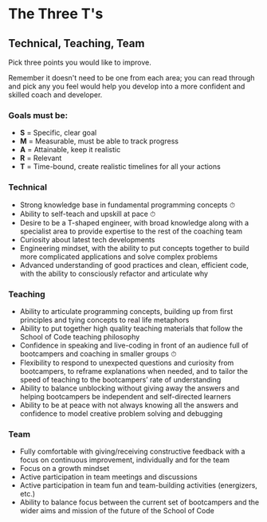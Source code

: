 # The Three T's 

## Technical, Teaching, Team 

Pick three points you would like to improve. 

Remember it doesn't need to be one from each area; you can read through and pick any
you feel would help you develop into a more confident and skilled coach and developer. 

### Goals must be: 
- **S** = Specific, clear goal 
- **M** = Measurable, must be able to track progress
- **A** = Attainable, keep it realistic 
- **R** = Relevant 
- **T** = Time-bound, create realistic timelines for all your actions


### Technical 

- Strong knowledge base in fundamental programming concepts ⏱
- Ability to self-teach and upskill at pace ⏱
- Desire to be a T-shaped engineer, with broad knowledge along with a specialist area to provide expertise to the rest of the coaching team
- Curiosity about latest tech developments 
- Engineering mindset, with the ability to put concepts together to build more complicated applications and solve complex problems
- Advanced understanding of good practices and clean, efficient code, with the ability to consciously refactor and articulate why

### Teaching 

- Ability to articulate programming concepts, building up from first principles and tying concepts to real life metaphors
- Ability to put together high quality teaching materials that follow the School of Code teaching philosophy  
- Confidence in speaking and live-coding in front of an audience full of bootcampers and coaching in smaller groups ⏱
- Flexibility to respond to unexpected questions and curiosity from bootcampers, to reframe explanations when needed, and to tailor the speed of teaching to the bootcampers’ rate of understanding
- Ability to balance unblocking without giving away the answers and helping bootcampers be independent and self-directed learners
- Ability to be at peace with not always knowing all the answers and confidence to model creative problem solving and debugging

### Team

- Fully comfortable with giving/receiving constructive feedback with a focus on continuous improvement, individually and for the team
- Focus on a growth mindset
- Active participation in team meetings and discussions
- Active participation in team fun and team-building activities (energizers, etc.)
- Ability to balance focus between the current set of bootcampers and the wider aims and mission of the future of the School of Code
